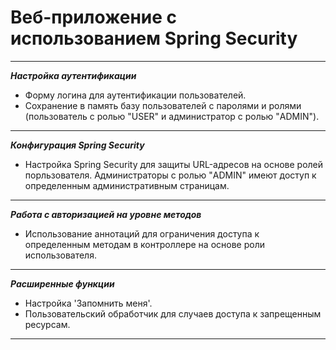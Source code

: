 <h1>Веб-приложение с использованием Spring Security</h1>

---
***Настройка аутентификации***
- Форму логина для аутентификации пользователей.
- Сохранение в память базу пользователей с паролями и ролями (пользователь с ролью "USER" и администратор с ролью "ADMIN").
---
***Конфигурация Spring Security***
- Настройка Spring Security для защиты URL-адресов на основе ролей порльзователя. Администраторы с ролью "ADMIN" имеют доступ к определенным административным страницам.
---
***Работа с авторизацией на уровне методов***
- Использование аннотаций для ограничения доступа к определенным методам в контроллере на основе роли использователя.
---
***Расширенные функции***
- Настройка 'Запомнить меня'.
- Пользовательский обработчик для случаев доступа к запрещенным ресурсам.
---
